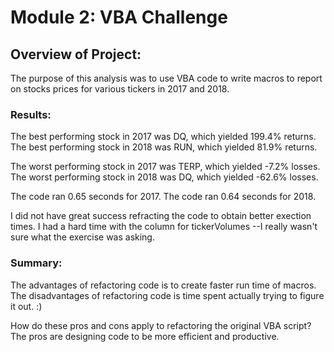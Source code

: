 # Module 2: VBA Challenge

## Overview of Project:
The purpose of this analysis was to use VBA code to write macros to report on stocks prices for
various tickers in 2017 and 2018. 

### Results: 
The best performing stock in 2017 was DQ, which yielded 199.4% returns.
The best performing stock in 2018 was RUN, which yielded 81.9% returns.

The worst performing stock in 2017 was TERP, which yielded -7.2% losses.
The worst performing stock in 2018 was DQ, which yielded -62.6% losses.

The code ran 0.65 seconds for 2017.
The code ran 0.64 seconds for 2018.

I did not have great success refracting the code to obtain better exection times. 
I had a hard time with the column for tickerVolumes --I really wasn't sure what the exercise was asking.

### Summary: 
The advantages of refactoring code  is to create faster run time of macros.
The disadvantages of refactoring code  is time spent actually trying to figure it out. :)

How do these pros and cons apply to refactoring the original VBA script?
The pros are designing code to be more efficient and productive.
